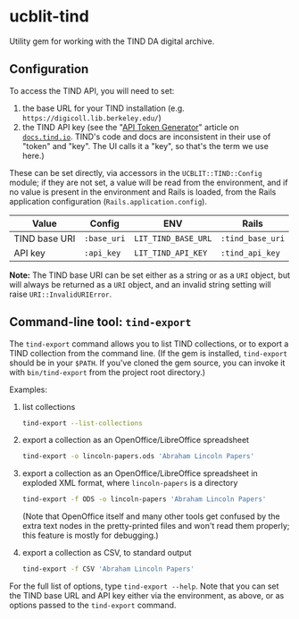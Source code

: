 # ucblit-tind

Utility gem for working with the TIND DA digital archive.

## Configuration

To access the TIND API, you will need to set:

1. the base URL for your TIND installation (e.g. `https://digicoll.lib.berkeley.edu/`)
2. the TIND API key (see the "[API Token Generator](https://docs.tind.io/article/2xaplzx9cn-api-token-generator)"
   article on [`docs.tind.io`](https://docs.tind.io). TIND's code and
   docs are inconsistent in their use of "token" and "key". The UI calls
   it a "key", so that's the term we use here.)

These can be set directly, via accessors in the `UCBLIT::TIND::Config` module;
if they are not set, a value will be read from the environment, and if no 
value is present in the environment and Rails is loaded, from the Rails
application configuration (`Rails.application.config`).

| Value         | Config    | ENV                 | Rails            |
| ---           | ---         | ---                 | ---              |
| TIND base URI | `:base_uri` | `LIT_TIND_BASE_URL` | `:tind_base_uri` |
| API key       | `:api_key`  | `LIT_TIND_API_KEY`  | `:tind_api_key`  |

**Note:** The TIND base URI can be set either as a string or as a `URI`
object, but will always be returned as a `URI` object, and an invalid
string setting will raise `URI::InvalidURIError`.

## Command-line tool: `tind-export`

The `tind-export` command allows you to list TIND collections, or to 
export a TIND collection from the command line. (If the gem is installed,
`tind-export` should be in your `$PATH`. If you've cloned the gem source,
you can invoke it with `bin/tind-export` from the project root directory.)

Examples:

1. list collections

   ```sh
   tind-export --list-collections
   ```

2. export a collection as an OpenOffice/LibreOffice spreadsheet

   ```sh
   tind-export -o lincoln-papers.ods 'Abraham Lincoln Papers'
   ```

3. export a collection as an OpenOffice/LibreOffice spreadsheet in exploded XML format,
   where `lincoln-papers` is a directory

   ```sh
   tind-export -f ODS -o lincoln-papers 'Abraham Lincoln Papers'
   ```

   (Note that OpenOffice itself and many other tools get confused by the extra text
   nodes in the pretty-printed files and won't read them properly; this feature
   is mostly for debugging.)

4. export a collection as CSV, to standard output

   ```sh
   tind-export -f CSV 'Abraham Lincoln Papers'
   ```

For the full list of options, type `tind-export --help`. Note that you can set
the TIND base URL and API key either via the environment, as above, or as options
passed to the `tind-export` command.

